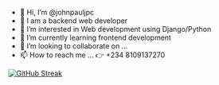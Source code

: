 - 👋 Hi, I’m @johnpauljpc
- 👋 I am a backend web developer
- 👀 I’m interested in Web development using Django/Python
- 🌱 I’m currently learning frontend development
- 💞️ I’m looking to collaborate on ...
- 📫 How to reach me ... 👉 +234 8109137270

[![GitHub Streak](https://streak-stats.demolab.com/?user=johnpauljpc&theme=dark)](https://git.io/streak-stats)
<!---
johnpauljpc/johnpauljpc is a ✨ special ✨ repository because its `README.md` (this file) appears on your GitHub profile.
You can click the Preview link to take a look at your changes.
--->
